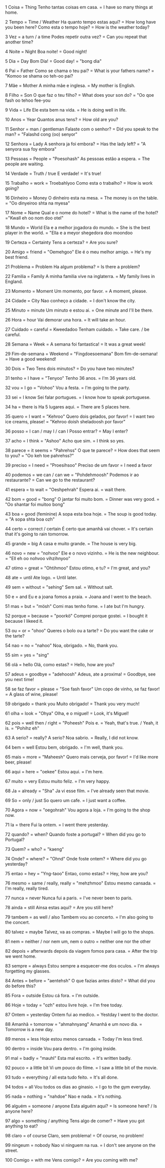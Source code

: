 1
Coisa = Thing
Tenho tantas coisas em casa. = I have so many things at home.

2
Tempo = Time / Weather
Ha quanto tempo estas aqui? = How long have you been here?
Como esta o tempo hoje? = How is the weather today?

3
Vez = a turn / a time
Podes repetir outra vez? = Can you repeat that another time?

4
Noite = Night
Boa noite! = Good night!

5
Dia = Day
Bom Dia! = Good day! = "bong dia"

6
Pai = Father
Como se chama o teu pai? = What is your fathers name? = "Komoo se shama oo teh-oo pai?

7
Mãe = Mother
A minha mãe e inglesa. = My mother is English.

8
Filho = Son
O que faz o teu filho? = What does your son do? = "Oo qoe fash oo tehoo fee-you

9
Vida = Life
Ele esta bem na vida. = He is doing well in life.

10
Anos = Year
Quantos anus tens? = How old are you?

11
Senhor = man / gentleman
Falaste com o senhor? = Did you speak to the man? = "Falashd cong (oo) senyor"

12
Senhora = Lady
A senhora ja foi embora? = Has the lady left? = "A senyora sua foy embora"

13
Pessoas = People = "Poesohash"
As pessoas estão a espera. = The people are waiting.

14
Verdade = Truth / true
E verdade! = It's true!

15
Trabalho = work = Troebahlyoo
Como esta o trabalho? = How is work going?

16
Dinheiro = Money
O dinheiro esta na mesa. = The money is on the table. = "Oo dinyeiroo shta na myesa"

17
Nome = Name
Qual e o nome do hotel? = What is the name of the hotel? ="Kwall eh oo nom doo otel"

18
Mundo = World
Ela e a melhor jogadora do mundo. = She is the best player in the world. = "Ella e a meyor shegedora doo moondoo

19
Certeza = Certainty
Tens a certeza? = Are you sure?

20
Amigo = friend = "Oemehgoo"
Ele é o meu melhor amigo. = He's my best friend.

21
Problema = Problem
Ha algum problema? = Is there a problem?

22
Familia = Family
A minha familia vive na inglaterra. = My family lives in England.

23
Momento = Moment
Um momento, por favor. = A moment, please.

24
Cidade = City
Nao conheço a cidade. = I don't know the city.

25
Minuto = minute
Um minuto e estou ai. = One minute and I'll be there.

26
Hora = hour
Vai demorar una hora. = It will take an hour.

27
Cuidado = careful = Kweedadoo
Tenham cuidado. = Take care. / be careful.

28
Semana = Week =
A semana foi fantastica! = It was a great week!

29
Fim-de-semana = Weekend = "Fingdoesoemana"
Bom fim-de-semana! = Have a good weekend!

30
Dois = Two
Tens dois minutos? = Do you have two minutes?

31
tenho = I have = "Tenyoo"
Tenho 36 anos. = I'm 36 years old.

32
vou = I go = "Vohoo"
Vou a festa. = I'm going to the party.

33
sei = I know
Sei falar portugues. = I know how to speak portuguese.

34
ha = there is
Ha 5 lugares aqui. = There are 5 places here.

35
quero = I want = "Kehroo"
Quero dois gelados, por favor! = I want two ice creams, please! = "Kehroo doish sheladoosh por favor"

36
posso = I can / may I / can I
Posso entrar? = May I enter?

37
acho = I think = "Ashoo"
Acho que sim. = I think so yes.

38
parece = it seems = "Pahrehss"
O que te parece? = How does that seem to you? = "Oo keh toe pahrehss?"

39
preciso = I need = "Proesihsoo"
Preciso de um favor = I need a favor

40
podemos = we can / can we = "Pohdehmoosh"
Podemos ir ao restaurante? = Can we go to the restaurant?

41
espera = to wait = "Oeshpehrah"
Espera ai. = wait there.

42
bom = good = "bong"
O jantar foi muito bom. = Dinner was very good. = "Oo shantar foi muitoo bong"

43
boa = good (feminine)
A sopa esta boa hoje. = The soup is good today. = "A sopa shta boa ozh"

44
certo = correct / certain
É certo que amanhã vai chover. = It's certain that it's going to rain tomorrow.

45
grande = big
A casa e muito grande. = The house is very big.

46
novo = new = "nohvoo"
Ele e o novo vizinho. = He is the new neighbour. = "Ell eh oo nohvoo vihzihnyoo"

47
otimo = great = "Ohtihmoo"
Estou otimo, e tu? = I'm great, and you?

48
ate = until
Ate logo. = Until later.

49
sem = without = "sehing"
Sem sal. = Without salt.

50
e = and
Eu e a joana fomos a praia. = Joana and I went to the beach.

51
mas = but = "mösh"
Comi mas tenho fome. = I ate but I'm hungry.

52
porque = because = "poorkö"
Comprei porque gostei. = I bought it because I likeed it.

53
ou = or = "ohoo"
Queres o bolo ou a tarte? = Do you want the cake or the tarte?

54
nao = no = "nahoo"
Noa, obrigado. = No, thank you.

55
sim = yes = "sing"

56
olá = hello
Olá, como estas? = Hello, how are you?

57
adeus = goodbye = "adehoosh"
Adeus, ate a proxima! = Goodbye, see you next time!

58
se faz favor = please = "Soe fash favor"
Um copo de vinho, se faz favor! = A glass of wine, please!

59
obrigado = thank you
Muito obrigado! = Thank you very much!

61
olha = look = "Ohya"
Olha, e o miguel! = Look, it's Miguel!

62
pois = well then / right = "Poheesh"
Pois e. = Yeah, that's true. / Yeah, it is. = "Pohihz eh"

63
A serio? = really?
A serio? Noa sabrio. = Really, I did not know.

64
bem = well
Estou bem, obrigado. = I'm well, thank you.

65
mais = more = "Maheesh"
Quero mais cerveja, por favor! = I'd like more beer, please!

66
aqui = here = "oekee"
Estou aqui. = I'm here.

67
muito = very
Estou muito feliz. = I'm very happy.

68
Ja = already = "Sha"
Ja vi esse film. = I've already seen that movie.

69
So = only / just
So quero um cafe. = I just want a coffee.

70
Agora = now = "oegohrah"
Vou agora a loja. = I'm going to the shop now.

71
la = there
Fui la ontem. = I went there yesterday.

72
quando? = when?
Quando foste a portugal? = When did you go to Portugal?

73
Quem? = who? = "kaeng"

74
Onde? = where? = "Ohnd"
Onde foste ontem? = Where did you go yesterday?

75
entao = hey = "Yng-taoo"
Entao, como estas? = Hey, how are you?

76
mesmo = same / really, really = "mehzhmoo"
Estou mesmo cansada. = I'm really, really tired.

77
nunca = never
Nunca fui a paris. = I've never been to paris.

78
ainda = still
Ainsa estas aqui? = Are you still here?

79
tambem = as well / also
Tambem vou ao concerto. = I'm also going to the concert.

80
talvez = maybe
Talvez, va as compras. = Maybe I will go to the shops.

81
nem = neither / nor
nem um, nem o outro = neither one nor the other

82
depois = afterwards
depois da viagem fomos para casa. = After the trip we went home.

83
sempre = always
Estou sempre a esquecer-me dos oculos. = I'm always forgetting my glasses.

84
Antes = before = "aentehsh"
O que fazias antes disto? = What did you do before this?

85
Fora = outside
Estou cá fora. = I'm outside.

86
Hoje = today = "ozh"
estou livre hoje. = I'm free today.

87
Ontem = yesterday
Ontem fui ao medico. = Yestday I went to the doctor.

88
Amanhã = tomorrow = "ahmahnyang"
Amanhã e um novo dia. = Tomorrow is a new day.

89
menos = less
Hoje estou menos cansada. = Today I'm less tired.

90
dentro = inside
Vou para dentro. = I'm going inside.

91
mal = badly = "mauhl"
Esta mal escrito. = It's written badly.

92
pouco = a little bit
Vi um pouco do filme. = I saw a little bit of the movie.

93
tudo = everything / all
esta tudo feito. = It's all done.

94
todos = all
Vou todos os dias ao ginasio. = I go to the gym everyday.

95
nada = nothing = "nahdoe"
Nao e nada. = It's nothing.

96
alguém = someone / anyone
Esta alguém aqui? = Is someone here? / Is anyone here?

97
algo = something / anything
Tens algo de comer? = Have you got anything to eat?

98
claro = of course
Claro, sem problema! = Of course, no problem!

99
ningeum = nobody
Nao vi ninguem na rua. = I don't see anyone on the street.

100
Comigo = with me
Vens comigo? = Are you coming with me?
